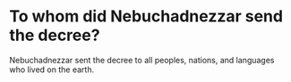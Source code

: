 # To whom did Nebuchadnezzar send the decree?

Nebuchadnezzar sent the decree to all peoples, nations, and languages who lived on the earth.
